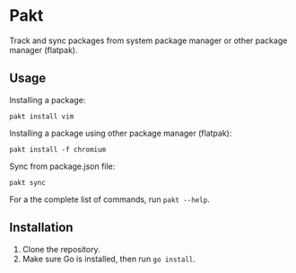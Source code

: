# Pakt

Track and sync packages from system package manager or other package manager (flatpak).

## Usage
Installing a package:
```
pakt install vim
```

Installing a package using other package manager (flatpak):
```
pakt install -f chromium
```

Sync from package.json file:
```
pakt sync
```

For a the complete list of commands, run `pakt --help`.

## Installation

1. Clone the repository.
2. Make sure Go is installed, then run `go install`.